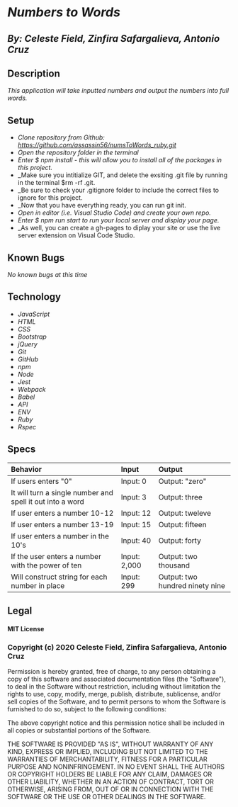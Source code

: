 # _Numbers to Words_
## _By: Celeste Field, Zinfira Safargalieva, Antonio Cruz_
## Description

_This application will take inputted numbers and output the numbers into full words._

## Setup


* _Clone repository from Github: https://github.com/assassin56/numsToWords_ruby.git_
* _Open the repository folder in the terminal_
* _Enter $ npm install - this will allow you to install all of the packages in this project._
* _Make sure you intitialize GIT, and delete the exsiting .git file by running in the terminal $rm -rf .git. 
* _Be sure to check your .gitignore folder to include the correct files to ignore for this project. 
* _Now that you have everything ready, you can run git init. 
* _Open in editor (i.e. Visual Studio Code) and create your own repo._
* _Enter $ npm run start to run your local server and display your page._
* _As well, you can create a gh-pages to diplay your site or use the live server extension on Visual Code Studio.

## Known Bugs
_No known bugs at this time_

## Technology

* _JavaScript_
* _HTML_
* _CSS_
* _Bootstrap_
* _jQuery_
* _Git_
* _GitHub_
* _npm_
* _Node_
* _Jest_
* _Webpack_
* _Babel_
* _API_
* _ENV_
* _Ruby_
* _Rspec_


## Specs

|Behavior|Input|Output|
| :-----|:-----|:-----|
| If users enters "0" | Input: 0 | Output: "zero"|
| It will turn a single number and spell it out into a word | Input: 3 | Output: three |
| If user enters a number 10-12 | Input: 12| Output: tweleve | 
| If user enters a number 13-19 | Input: 15 | Output: fifteen | 
| If user enters a number in the 10's| Input: 40 | Output: forty | 
| If the user enters a number with the power of ten | Input: 2,000 | Output: two thousand |
| Will construct string for each number in place| Input: 299 | Output: two hundred ninety nine |




## Legal

#### MIT License

### Copyright (c) 2020 Celeste Field, Zinfira Safargalieva, Antonio Cruz

Permission is hereby granted, free of charge, to any person obtaining a copy
of this software and associated documentation files (the "Software"), to deal
in the Software without restriction, including without limitation the rights
to use, copy, modify, merge, publish, distribute, sublicense, and/or sell
copies of the Software, and to permit persons to whom the Software is
furnished to do so, subject to the following conditions:

The above copyright notice and this permission notice shall be included in all
copies or substantial portions of the Software.

THE SOFTWARE IS PROVIDED "AS IS", WITHOUT WARRANTY OF ANY KIND, EXPRESS OR
IMPLIED, INCLUDING BUT NOT LIMITED TO THE WARRANTIES OF MERCHANTABILITY,
FITNESS FOR A PARTICULAR PURPOSE AND NONINFRINGEMENT. IN NO EVENT SHALL THE
AUTHORS OR COPYRIGHT HOLDERS BE LIABLE FOR ANY CLAIM, DAMAGES OR OTHER
LIABILITY, WHETHER IN AN ACTION OF CONTRACT, TORT OR OTHERWISE, ARISING FROM,
OUT OF OR IN CONNECTION WITH THE SOFTWARE OR THE USE OR OTHER DEALINGS IN THE
SOFTWARE.
